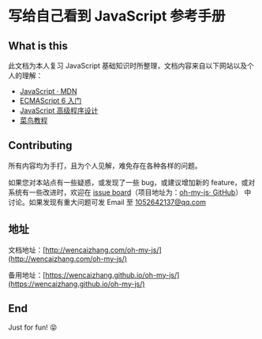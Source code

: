
# 写给自己看到 JavaScript 参考手册

## What is this

此文档为本人复习 JavaScript 基础知识时所整理，文档内容来自以下网站以及个人的理解：

- [JavaScript · MDN](https://developer.mozilla.org/zh-CN/docs/Web/JavaScript)
- [ECMAScript 6 入门](http://es6.ruanyifeng.com/)
- [JavaScript 高级程序设计](https://book.douban.com/subject/10546125/)
- [菜鸟教程](http://www.runoob.com/js/js-tutorial.html)

## Contributing

所有内容均为手打，且为个人见解，难免存在各种各样的问题。

如果您对本站点有一些疑惑，或发现了一些 bug，或建议增加新的 feature，或对系统有一些改进时，欢迎在 [issue board](https://github.com/wencaizhang/oh-my-js/issues)（项目地址为：[oh-my-js· GitHub](https://github.com/wencaizhang/oh-my-js)） 中讨论。如果发现有重大问题可发 Email 至 <a href="mailto:1052642137@qq.com">1052642137@qq.com</a>

## 地址

文档地址：[http://wencaizhang.com/oh-my-js/](http://wencaizhang.com/oh-my-js/)

备用地址：[https://wencaizhang.github.io/oh-my-js/](https://wencaizhang.github.io/oh-my-js/)

## End

Just for fun! :stuck_out_tongue_closed_eyes:
